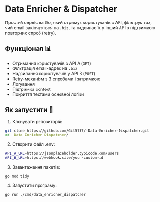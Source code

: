 # Data Enricher & Dispatcher

Простий сервіс на Go, який отримує користувачів з API, фільтрує тих, чий email закінчується на `.biz`, та надсилає їх у інший API з підтримкою повторних спроб (retry).

## Функціонал 📊
- Отримання користувачів з API A (`GET`)
- Фільтрація email-адрес на `.biz`
- Надсилання користувачів у API B (`POST`)
- Retry-механізм з 3 спробами і затримкою
- Логування
- Підтримка context
- Покриття тестами основної логіки


## Як запустити 🚀

1. Клонувати репозиторій:
```bash
git clone https://github.com/Git5737/-Data-Enricher-Dispatcher.git
cd -Data-Enricher-Dispatcher/
```

2. Створити файл .env:
```bash
API_A_URL=https://jsonplaceholder.typicode.com/users
API_B_URL=https://webhook.site/your-custom-id
```

3. Завантаження пакетів:
```bash
go mod tidy
```

4. Запустити програму:
```bash
go run ./cmd/data_enricher_dispatcher
```


